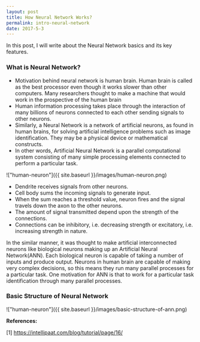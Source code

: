 ```yaml
---
layout: post
title: How Neural Network Works?
permalink: intro-neural-network
date: 2017-5-3
---
```


In this post, I will write about the Neural Network basics and its key features.

### What is Neural Network?
* Motivation behind neural network is human brain. Human brain is called as the best processor even though it works slower than other computers. Many researchers thought to make a machine that would work in the prospective of the human brain
* Human information processing takes place through the interaction of many billions of neurons connected to each other sending signals to other neurons.
* Similarly, a Neural Network is a network of artificial neurons, as found in human brains, for solving artificial intelligence problems such as image identification. They may be a physical device or mathematical constructs.
* In other words, Artificial Neural Network is a parallel computational system consisting of many simple processing elements connected to perform a particular task.


!["human-neuron"]({{ site.baseurl }}/images/human-neuron.png)


- Dendrite receives signals from other neurons.
- Cell body sums the incoming signals to generate input.
- When the sum reaches a threshold value, neuron fires and the signal travels down the axon to the other neurons.
- The amount of signal transmitted depend upon the strength of the connections.
- Connections can be inhibitory, i.e. decreasing strength or excitatory, i.e. increasing strength in nature.

In the similar manner, it was thought to make artificial interconnected neurons like biological neurons making up an Artificial Neural Network(ANN). Each biological neuron is capable of taking a number of inputs and produce output.
Neurons in human brain are capable of making very complex decisions, so this means they run many parallel processes for a particular task. One motivation for ANN is that to work for a particular task identification through many parallel processes.

### Basic Structure of Neural Network

!["human-neuron"]({{ site.baseurl }}/images/basic-structure-of-ann.png)

__References:__

[1] https://intellipaat.com/blog/tutorial/page/16/